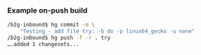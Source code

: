 ### Example on-push build

```bash
/b2g-inbound$ hg commit -m \
    "Testing - add file try: -b do -p linux64_gecko -u none"
/b2g-inbound$ hg push -f -r . try
….added 1 changesets...
```

